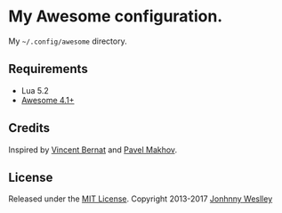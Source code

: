 # My Awesome configuration.

My `~/.config/awesome` directory.

## Requirements

* Lua 5.2
* [Awesome 4.1+](https://awesomewm.org/)


## Credits

Inspired by [Vincent Bernat](http://vincent.bernat.im/en/blog/2012-awesome-wm.html) and [Pavel Makhov](http://pavelmakhov.com/).


## License

Released under the [MIT License](http://www.opensource.org/licenses/MIT). Copyright 2013-2017 [Jonhnny Weslley](<http://www.jonhnnyweslley.net>)
